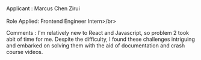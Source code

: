 <br>Applicant : Marcus Chen Zirui</br>
<br>Role Applied: Frontend Engineer Intern>/br>

Comments : I'm relatively new to React and Javascript, so problem 2 took abit of time for me. Despite the difficulty, I found these challenges intriguing and embarked on solving them with the aid of documentation and crash course videos.  
